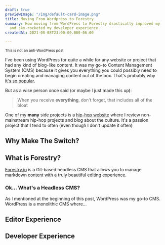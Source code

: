 ```yaml
---
draft: true
previewImage: "/img/default-card-image.png"
title: Moving From Wordpress to Forestry
summary: How moving from WordPress to Forestry drastically improved my performance
  and sky-rocketed my developer experience.
createdAt: 2021-08-08T23:00:00.000-06:00

---
```

<small>This is not an anti-WordPress post</small>

I've been using WordPress for quite a while for any website or project that had any kind of blog-like content. It was my go-to Content Management System (CMS) because it gives you everything you could possibly need to begin creating and managing content out of the box. That's probably why [it's so popular](https://kinsta.com/blog/wordpress-statistics/ "WordPress popularity").

But as a wise person once said (or maybe I just made this up):

> When you receive **everything**, don't forget, that includes all of the bloat

One of my **many** side projects is a [hip-hop website](https://hiphopseason.com/ "Hip Hop Season") where I review non-mainstream hip-hop projects and blog about the culture. It's a passion project that I tend to often (even though I don't update it often)

## Why Make The Switch?

## What is Forestry?

[Forestry.io](https://forestry.io/ "Forestry io") is a Git-based headless CMS that allows you to manage markdown content with a truly beautiful editing experience.

### Ok... What's a Headless CMS?

As I mentioned at the beginning of this post, WordPress was my go-to CMS. WordPress is a monolithic CMS where...

## Editor Experience

## Developer Experience